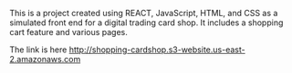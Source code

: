 This is a project created using REACT, JavaScript, HTML, and CSS as a simulated front end for a digital trading card shop. It includes a shopping cart feature and various pages.

The link is here http://shopping-cardshop.s3-website.us-east-2.amazonaws.com